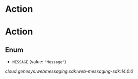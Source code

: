 # Action


# Action

## Enum


* `MESSAGE` (value: `"Message"`)




_cloud.genesys.webmessaging.sdk:web-messaging-sdk:14.0.0_
